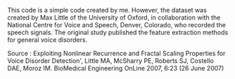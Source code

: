 This code is a simple code created by me. However, the dataset was created by Max Little of the University of Oxford, in collaboration with the National Centre for Voice and Speech, Denver, Colorado, who recorded the speech signals. The original study published the feature extraction methods for general voice disorders.

Source : Exploiting Nonlinear Recurrence and Fractal Scaling Properties for Voice Disorder Detection', Little MA, McSharry PE, Roberts SJ, Costello DAE, Moroz IM. BioMedical Engineering OnLine 2007, 6:23 (26 June 2007)
